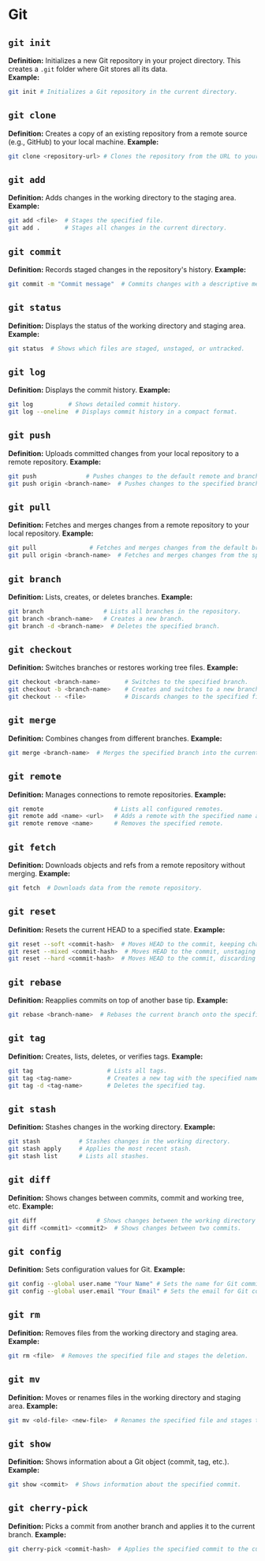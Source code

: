 # Git

## `git init`
**Definition:** Initializes a new Git repository in your project directory. This creates a `.git` folder where Git stores all its data.  
**Example:**  
```bash
git init # Initializes a Git repository in the current directory.
```


## `git clone`
**Definition:** Creates a copy of an existing repository from a remote source (e.g., GitHub) to your local machine. 
**Example:**  
```bash
git clone <repository-url> # Clones the repository from the URL to your local machine.
```


## `git add`
**Definition:** Adds changes in the working directory to the staging area.
**Example:**  
```bash
git add <file>  # Stages the specified file.
git add .       # Stages all changes in the current directory.
```


## `git commit`
**Definition:** Records staged changes in the repository's history.
**Example:**  
```bash
git commit -m "Commit message"  # Commits changes with a descriptive message.
```


## `git status`
**Definition:** Displays the status of the working directory and staging area.
**Example:**  
```bash
git status  # Shows which files are staged, unstaged, or untracked.
```


## `git log`
**Definition:** Displays the commit history.
**Example:**  
```bash
git log          # Shows detailed commit history.
git log --oneline  # Displays commit history in a compact format.
```


## `git push`
**Definition:** Uploads committed changes from your local repository to a remote repository.
**Example:**  
```bash
git push              # Pushes changes to the default remote and branch.
git push origin <branch-name>  # Pushes changes to the specified branch on the remote repository.
```


## `git pull`
**Definition:** Fetches and merges changes from a remote repository to your local repository.
**Example:**  
```bash
git pull               # Fetches and merges changes from the default branch of the remote repository.
git pull origin <branch-name>  # Fetches and merges changes from the specified branch.
```


## `git branch`
**Definition:** Lists, creates, or deletes branches.
**Example:**  
```bash
git branch                 # Lists all branches in the repository.
git branch <branch-name>   # Creates a new branch.
git branch -d <branch-name>  # Deletes the specified branch.
```


## `git checkout`
**Definition:** Switches branches or restores working tree files.
**Example:**  
```bash
git checkout <branch-name>       # Switches to the specified branch.
git checkout -b <branch-name>    # Creates and switches to a new branch.
git checkout -- <file>           # Discards changes to the specified file in the working directory.
```


## `git merge`
**Definition:** Combines changes from different branches.
**Example:**  
```bash
git merge <branch-name>  # Merges the specified branch into the current branch.
```


## `git remote`
**Definition:** Manages connections to remote repositories.
**Example:**  
```bash
git remote                    # Lists all configured remotes.
git remote add <name> <url>   # Adds a remote with the specified name and URL.
git remote remove <name>      # Removes the specified remote.
```


## `git fetch`
**Definition:** Downloads objects and refs from a remote repository without merging.
**Example:**  
```bash
git fetch  # Downloads data from the remote repository.
```


## `git reset`
**Definition:** Resets the current HEAD to a specified state.
**Example:**  
```bash
git reset --soft <commit-hash>  # Moves HEAD to the commit, keeping changes. Use <HEAD~1> for the previous commit.
git reset --mixed <commit-hash>  # Moves HEAD to the commit, unstaging changes. Use <HEAD~1> for the previous commit.
git reset --hard <commit-hash>  # Moves HEAD to the commit, discarding changes. Use <HEAD~1> for the previous commit.
```


## `git rebase`
**Definition:** Reapplies commits on top of another base tip.
**Example:**  
```bash
git rebase <branch-name>  # Rebases the current branch onto the specified branch.
```


## `git tag`
**Definition:** Creates, lists, deletes, or verifies tags.
**Example:**  
```bash
git tag                     # Lists all tags.
git tag <tag-name>          # Creates a new tag with the specified name.
git tag -d <tag-name>       # Deletes the specified tag.
```


## `git stash`
**Definition:** Stashes changes in the working directory.
**Example:**  
```bash
git stash           # Stashes changes in the working directory.
git stash apply     # Applies the most recent stash.
git stash list      # Lists all stashes.
```


## `git diff`
**Definition:** Shows changes between commits, commit and working tree, etc.
**Example:**  
```bash
git diff                 # Shows changes between the working directory and the staging area.
git diff <commit1> <commit2>  # Shows changes between two commits.
```


## `git config`
**Definition:** Sets configuration values for Git.
**Example:**  
```bash
git config --global user.name "Your Name" # Sets the name for Git commits.
git config --global user.email "Your Email" # Sets the email for Git commits.
```


## `git rm`
**Definition:** Removes files from the working directory and staging area.
**Example:**  
```bash
git rm <file>  # Removes the specified file and stages the deletion.
```


## `git mv`
**Definition:** Moves or renames files in the working directory and staging area.
**Example:**  
```bash
git mv <old-file> <new-file>  # Renames the specified file and stages the change.
```


## `git show`
**Definition:** Shows information about a Git object (commit, tag, etc.).
**Example:**  
```bash
git show <commit>  # Shows information about the specified commit.
```


## `git cherry-pick`
**Definition:** Picks a commit from another branch and applies it to the current branch.
**Example:**  
```bash
git cherry-pick <commit-hash>  # Applies the specified commit to the current branch.
```
